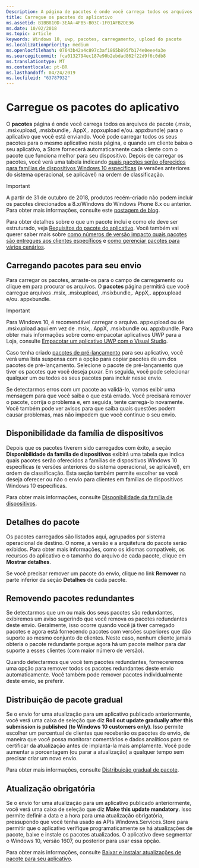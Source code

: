 ```yaml
---
Description: A página de pacotes é onde você carrega todos os arquivos de pacote (. appxupload,. AppX,. appxbundle e/ou. xap) para o aplicativo que você está enviando.
title: Carregue os pacotes do aplicativo
ms.assetid: B1BB810D-3EAA-4FB5-B03C-1F01AFB2DE36
ms.date: 10/02/2018
ms.topic: article
keywords: Windows 10, uwp, pacotes, carregamento, upload do pacote
ms.localizationpriority: medium
ms.openlocfilehash: 07643b42a4c897c3af1865b895fb174e0eee4a3e
ms.sourcegitcommit: fca0132794ec187e90b2ebdad862f22d9f6c0db8
ms.translationtype: MT
ms.contentlocale: pt-BR
ms.lasthandoff: 04/24/2019
ms.locfileid: "63787932"
---
```

# <a name="upload-app-packages"></a>Carregue os pacotes do aplicativo

O **pacotes** página é onde você carrega todos os arquivos de pacote (.msix, .msixupload, .msixbundle,. AppX,. appxupload e/ou. appxbundle) para o aplicativo que você está enviando. Você pode carregar todos os seus pacotes para o mesmo aplicativo nesta página, e quando um cliente baixa o seu aplicativo, a Store fornecerá automaticamente cada cliente com o pacote que funciona melhor para seu dispositivo. Depois de carregar os pacotes, você verá uma tabela indicando [quais pacotes serão oferecidos para famílias de dispositivos Windows 10 específicas](#device-family-availability) (e versões anteriores do sistema operacional, se aplicável) na ordem de classificação.

> [!IMPORTANT]
> A partir de 31 de outubro de 2018, produtos recém-criado não podem incluir os pacotes direcionados a 8.x/Windows do Windows Phone 8.x ou anterior. Para obter mais informações, consulte este [postagem de blog](https://blogs.windows.com/buildingapps/2018/08/20/important-dates-regarding-apps-with-windows-phone-8-x-and-earlier-and-windows-8-8-1-packages-submitted-to-microsoft-store/#SzKghBbqDMlmAO4c.97).

Para obter detalhes sobre o que um pacote inclui e como ele deve ser estruturado, veja [Requisitos do pacote do aplicativo](app-package-requirements.md). Você também vai querer saber mais sobre [como números de versão impacto quais pacotes são entregues aos clientes específicos](package-version-numbering.md) e [como gerenciar pacotes para vários cenários](guidance-for-app-package-management.md).


## <a name="uploading-packages-to-your-submission"></a>Carregando pacotes para seu envio

Para carregar os pacotes, arraste-os para o campo de carregamento ou clique em para procurar os arquivos. O **pacotes** página permitirá que você carregue arquivos .msix, .msixupload, .msixbundle,. AppX,. appxupload e/ou. appxbundle.

> [!IMPORTANT]
> Para Windows 10, é recomendável carregar o arquivo. appxupload ou de .msixupload aqui em vez de .msix,. AppX, .msixbundle ou. appxbundle.  Para obter mais informações sobre como empacotar aplicativos UWP para a Loja, consulte [Empacotar um aplicativo UWP com o Visual Studio](../packaging/packaging-uwp-apps.md).

Caso tenha criado [pacotes de pré-lançamento](package-flights.md) para seu aplicativo, você verá uma lista suspensa com a opção para copiar pacotes de um dos pacotes de pré-lançamento. Selecione o pacote de pré-lançamento que tiver os pacotes que você deseja puxar. Em seguida, você pode selecionar qualquer um ou todos os seus pacotes para incluir nesse envio.

Se detectarmos erros com um pacote ao validá-lo, vamos exibir uma mensagem para que você saiba o que está errado. Você precisará remover o pacote, corrija o problema e, em seguida, tente carregá-lo novamente. Você também pode ver avisos para que saiba quais questões podem causar problemas, mas não impedem que você continue o seu envio.


## <a name="device-family-availability"></a>Disponibilidade da família de dispositivos

Depois que os pacotes tiverem sido carregados com êxito, a seção **Disponibilidade da família de dispositivos** exibirá uma tabela que indica quais pacotes serão oferecidos a famílias de dispositivos Windows 10 específicas (e versões anteriores do sistema operacional, se aplicável), em ordem de classificação. Esta seção também permite escolher se você deseja oferecer ou não o envio para clientes em famílias de dispositivos Windows 10 específicas.

Para obter mais informações, consulte [Disponibilidade da família de dispositivos](device-family-availability.md).


## <a name="package-details"></a>Detalhes do pacote

Os pacotes carregados são listados aqui, agrupados por sistema operacional de destino. O nome, a versão e a arquitetura do pacote serão exibidos. Para obter mais informações, como os idiomas compatíveis, os recursos do aplicativo e o tamanho do arquivo de cada pacote, clique em **Mostrar detalhes**.

Se você precisar remover um pacote do envio, clique no link **Remover** na parte inferior da seção **Detalhes** de cada pacote.


## <a name="removing-redundant-packages"></a>Removendo pacotes redundantes

Se detectarmos que um ou mais dos seus pacotes são redundantes, exibiremos um aviso sugerindo que você remova os pacotes redundantes deste envio. Geralmente, isso ocorre quando você já tiver carregado pacotes e agora está fornecendo pacotes com versões superiores que dão suporte ao mesmo conjunto de clientes. Neste caso, nenhum cliente jamais obteria o pacote redundante porque agora há um pacote melhor para dar suporte a esses clientes (com maior número de versão).

Quando detectarmos que você tem pacotes redundantes, forneceremos uma opção para remover todos os pacotes redundantes deste envio automaticamente. Você também pode remover pacotes individualmente deste envio, se preferir.


## <a name="gradual-package-rollout"></a>Distribuição de pacote gradual

Se o envio for uma atualização para um aplicativo publicado anteriormente, você verá uma caixa de seleção que diz **Roll out update gradually after this submission is published (to Windows 10 customers only)**. Isso permite escolher um percentual de clientes que receberão os pacotes do envio, de maneira que você possa monitorar comentários e dados analíticos para se certificar da atualização antes de implantá-la mais amplamente. Você pode aumentar a porcentagem (ou parar a atualização) a qualquer tempo sem precisar criar um novo envio. 

Para obter mais informações, consulte [Distribuição gradual de pacote](gradual-package-rollout.md).


## <a name="mandatory-update"></a>Atualização obrigatória

Se o envio for uma atualização para um aplicativo publicado anteriormente, você verá uma caixa de seleção que diz **Make this update mandatory**. Isso permite definir a data e a hora para uma atualização obrigatória, pressupondo que você tenha usado as APIs Windows.Services.Store para permitir que o aplicativo verifique programaticamente se há atualizações de pacote, baixe e instale os pacotes atualizados. O aplicativo deve segmentar o Windows 10, versão 1607, ou posterior para usar essa opção.

Para obter mais informações, consulte [Baixar e instalar atualizações de pacote para seu aplicativo](../packaging/self-install-package-updates.md).

 




